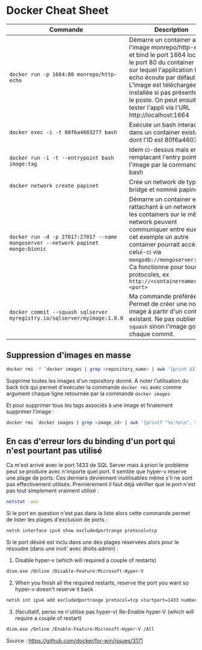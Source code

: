 # Docker Cheat Sheet

Commande | Description
--- | ---
`docker run -p 1664:80 monrepo/http-echo` | Démarre un container avec l'image monrepo/http-echo et bind le port 1664 local sur le port 80 du container (port sur lequel l'application http-echo écoute par défaut). L'image est téléchargée et installée si pas présente sur le poste. On peut ensuite tester l'appli via l'URL http://localhost:1664
`docker exec -i -t 80f6a4603277 bash` | Exécute un bash interactif dans un container existant dont l'ID est 80f6a4603277
`docker run -i -t --entrypoint bash image:tag` | Idem ci-dessus mais en remplacant l'entry point de l'image par la commande bash
`docker network create papinet` | Crée un network de type bridge et nommé papinet
`docker run -d -p 27017:27017 --name mongoserver --network papinet mongo:bionic` | Démarre un container en le rattachant à un network. Tous les containers sur le même network peuvent communiquer entre eux, dans cet exemple un autre container pourrait accéder à celui-ci via `mongodb://mongoserver:27017`. Ca fonctionne pour tous les protocoles, ex `http://<containername>:<port>`
`docker commit --squash sqlserver myregistry.io/sqlserver/myimage:1.0.0` | Ma commande préférée :) Permet de créer une nouvelle image à partir d'un container existant. Ne pas oublier le `--squash` sinon l'image gonfle à chaque commit.

## Suppression d'images en masse

```bash
docker rmi -f `docker images | grep <repository_name> | awk '{print $3}'`
```

Supprime toutes les images d'un repository donné. A noter l'utilisation du back tick qui permet d'exécuter la commande `docker rmi` avec comme argument chaque ligne retournée par la commande `docker images`

Et pour supprimer tous les tags associés à une image et finalement supprimer l'image :

```bash
docker rmi `docker images | grep <image_id> | awk '{printf "%s:%s\n", $1, $2}'`
```

## En cas d'erreur lors du binding d'un port qui n'est pourtant pas utilisé

Ca m'est arrivé avec le port 1433 de SQL Server mais à priori le problème peut se produire avec n'importe quel port. Il semble que hyper-v réserve une plage de ports. Ces derniers deviennent inutilisables même s'il ne sont pas effectivement utilisés. Premièrement il faut déjà vérifier que le port n'est pas tout simplement vraiment utilisé :

```bash
netstat -aon
```

Si le port en question n'est pas dans la liste alors cette commande permet de lister les plages d'exclusion de ports : 

```bash
netsh interface ipv4 show excludedportrange protocol=tcp
```

Si le port désiré est inclu dans une des plages réservées alors pour le résoudre (dans une invit' avec droits admin) : 

1. Disable hyper-v (which will required a couple of restarts)

```bash
dism.exe /Online /Disable-Feature:Microsoft-Hyper-V
```

2. When you finish all the required restarts, reserve the port you want so hyper-v doesn't reserve it back

```bash
netsh int ipv4 add excludedportrange protocol=tcp startport=1433 numberofports=2
```

3. (facultatif, perso ne n'utilise pas hyper-v) Re-Enable hyper-V (which will require a couple of restart)

```bash
dism.exe /Online /Enable-Feature:Microsoft-Hyper-V /All
```

Source : https://github.com/docker/for-win/issues/3171
